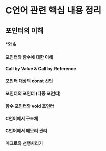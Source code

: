# C언어 관련 핵심 내용 정리

## 포인터의 이해

#### *와 &

#### 포인터와 함수에 대한 이해

#### Call by Value & Call by Reference

#### 포인터 대상의 const 선언


#### 포인터의 포인터 (다중 포인터)


#### 함수 포인터와 void 포인터


#### C언어에서 구조체


#### C언어에서 메모리 관리


#### 매크로와 선행처리기
